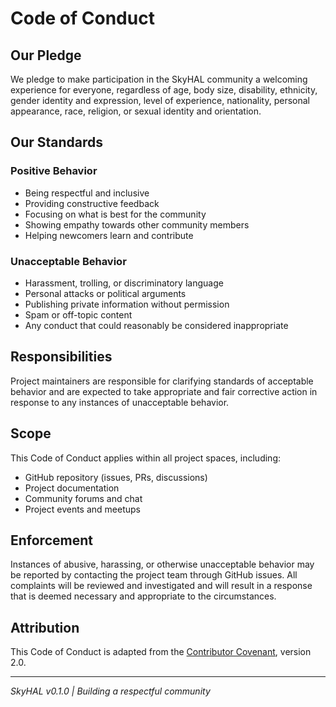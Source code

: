 # Code of Conduct

## Our Pledge

We pledge to make participation in the SkyHAL community a welcoming experience for everyone, regardless of age, body size, disability, ethnicity, gender identity and expression, level of experience, nationality, personal appearance, race, religion, or sexual identity and orientation.

## Our Standards

### Positive Behavior
- Being respectful and inclusive
- Providing constructive feedback
- Focusing on what is best for the community
- Showing empathy towards other community members
- Helping newcomers learn and contribute

### Unacceptable Behavior
- Harassment, trolling, or discriminatory language
- Personal attacks or political arguments
- Publishing private information without permission
- Spam or off-topic content
- Any conduct that could reasonably be considered inappropriate

## Responsibilities

Project maintainers are responsible for clarifying standards of acceptable behavior and are expected to take appropriate and fair corrective action in response to any instances of unacceptable behavior.

## Scope

This Code of Conduct applies within all project spaces, including:
- GitHub repository (issues, PRs, discussions)
- Project documentation
- Community forums and chat
- Project events and meetups

## Enforcement

Instances of abusive, harassing, or otherwise unacceptable behavior may be reported by contacting the project team through GitHub issues. All complaints will be reviewed and investigated and will result in a response that is deemed necessary and appropriate to the circumstances.

## Attribution

This Code of Conduct is adapted from the [Contributor Covenant](https://www.contributor-covenant.org/), version 2.0.

---

*SkyHAL v0.1.0 | Building a respectful community*